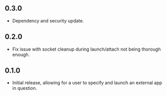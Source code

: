 ## 0.3.0
* Dependency and security update.

## 0.2.0
* Fix issue with socket cleanup during launch/attach not being thorough enough.

## 0.1.0
* Initial release, allowing for a user to specify and launch an external app in question.

